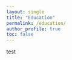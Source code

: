 ```yaml
---
layout: single
title: "Education"
permalink: /education/
author_profile: true
toc: false
---
```

test